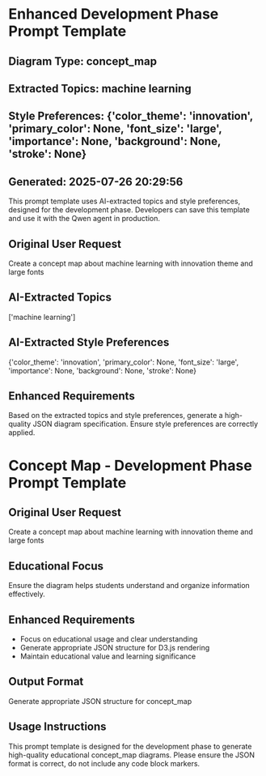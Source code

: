 
# Enhanced Development Phase Prompt Template
## Diagram Type: concept_map
## Extracted Topics: machine learning
## Style Preferences: {'color_theme': 'innovation', 'primary_color': None, 'font_size': 'large', 'importance': None, 'background': None, 'stroke': None}
## Generated: 2025-07-26 20:29:56

This prompt template uses AI-extracted topics and style preferences, designed for the development phase.
Developers can save this template and use it with the Qwen agent in production.

## Original User Request
Create a concept map about machine learning with innovation theme and large fonts

## AI-Extracted Topics
['machine learning']

## AI-Extracted Style Preferences
{'color_theme': 'innovation', 'primary_color': None, 'font_size': 'large', 'importance': None, 'background': None, 'stroke': None}

## Enhanced Requirements
Based on the extracted topics and style preferences, generate a high-quality JSON diagram specification.
Ensure style preferences are correctly applied.


# Concept Map - Development Phase Prompt Template

## Original User Request
Create a concept map about machine learning with innovation theme and large fonts

## Educational Focus
Ensure the diagram helps students understand and organize information effectively.

## Enhanced Requirements
- Focus on educational usage and clear understanding
- Generate appropriate JSON structure for D3.js rendering
- Maintain educational value and learning significance

## Output Format
Generate appropriate JSON structure for concept_map

## Usage Instructions
This prompt template is designed for the development phase to generate high-quality educational concept_map diagrams.
Please ensure the JSON format is correct, do not include any code block markers.


<!--
Metadata:
- Diagram Type: concept_map
- Topics: ['machine learning']
- Style Preferences: {'color_theme': 'innovation', 'primary_color': None, 'font_size': 'large', 'importance': None, 'background': None, 'stroke': None}
- Generated: 2025-07-26 20:29:56
-->
